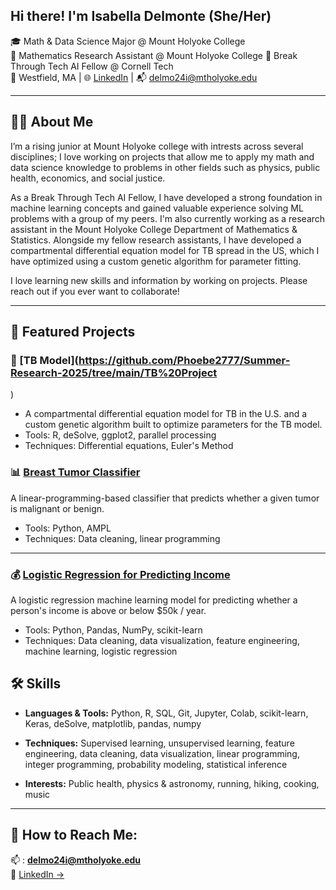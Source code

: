 ## Hi there! I'm Isabella Delmonte (She/Her)

🎓 Math & Data Science Major @ Mount Holyoke College  
🔬 Mathematics Research Assistant @ Mount Holyoke College 
🤖 Break Through Tech AI Fellow @ Cornell Tech  
📍 Westfield, MA | 🌐 [LinkedIn](https://www.linkedin.com/in/isabella-delmonte) | 📬 delmo24i@mtholyoke.edu

---

## 👩‍💻 About Me

I’m a rising junior at Mount Holyoke college with intrests across several disciplines; I love working on projects that allow me to apply my math and data science knowledge to problems in other fields such as physics, public health, economics, and social justice.

As a Break Through Tech AI Fellow, I have developed a strong foundation in machine learning concepts and gained valuable experience solving ML problems with a group of my peers. I'm also currently working as a research assistant in the Mount Holyoke College Department of Mathematics & Statistics. Alongside my fellow research assistants, I have developed a compartmental differential equation model for TB spread in the US, which I have optimized using a custom genetic algorithm for parameter fitting. 

I love learning new skills and information by working on projects. Please reach out if you ever want to collaborate!

---

## 📂 Featured Projects

### 🦠 [TB Model](https://github.com/Phoebe2777/Summer-Research-2025/tree/main/TB%20Project
)  
- A compartmental differential equation model for TB in the U.S. and a custom genetic algorithm built to optimize parameters for the TB model.
- Tools: R, deSolve, ggplot2, parallel processing
- Techniques: Differential equations, Euler's Method

### 📊 [Breast Tumor Classifier](https://github.com/idelmonte/Breast-Tumor-Classifier)

A linear-programming-based classifier that predicts whether a given tumor is malignant or benign.
- Tools: Python, AMPL 
- Techniques: Data cleaning, linear programming
---

### 💰 [Logistic Regression for Predicting Income](https://github.com/idelmonte/MLF_Lab8)

A logistic regression machine learning model for predicting whether a person's income is above or below $50k / year.
- Tools: Python, Pandas, NumPy, scikit-learn
- Techniques: Data cleaning, data visualization, feature engineering, machine learning, logistic regression

## 🛠️ Skills

- **Languages & Tools:** Python, R, SQL, Git, Jupyter, Colab, scikit-learn, Keras, deSolve, matplotlib, pandas, numpy
- **Techniques:** Supervised learning, unsupervised learning, feature engineering, data cleaning, data visualization, linear programming, integer programming, probability modeling, statistical inference
 
- **Interests:** Public health, physics & astronomy, running, hiking, cooking, music
  
---

## 📌 How to Reach Me:

📫 : **delmo24i@mtholyoke.edu**  
🔗 [LinkedIn →](https://www.linkedin.com/in/isabella-delmonte)  
